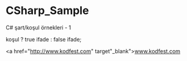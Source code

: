 # CSharp_Sample
C# şart/koşul örnekleri - 1

koşul ? true ifade : false ifade;

<a href="http://www.kodfest.com" target"_blank">www.kodfest.com</a>
